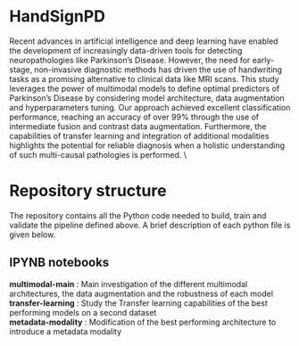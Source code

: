 # HandSignPD

Recent advances in artificial intelligence and deep learning have enabled the development of increasingly data-driven tools for detecting neuropathologies like Parkinson’s Disease. However, the need for early-stage, non-invasive diagnostic methods has driven the use of handwriting tasks as a promising alternative to clinical data like MRI scans. This study leverages the power of multimodal models to define optimal predictors of Parkinson’s Disease by considering model architecture, data augmentation and hyperparameters tuning. Our approach achieved excellent classification performance, reaching an accuracy of over 99% through the use of intermediate fusion and contrast data augmentation. Furthermore, the capabilities of transfer learning and integration of additional modalities highlights the potential for reliable diagnosis when a holistic understanding of such multi-causal pathologies is performed. \

# Repository structure
The repository contains all the Python code needed to build, train and validate the pipeline defined above. A brief description of each python file is given below.

## IPYNB notebooks
**multimodal-main** : Main investigation of the different multimodal architectures, the data augmentation and the robustness of each model\
**transfer-learning** : Study the Transfer learning capabilities of the best performing models on a second dataset\
**metadata-modality** : Modification of the best performing architecture to introduce a metadata modality

